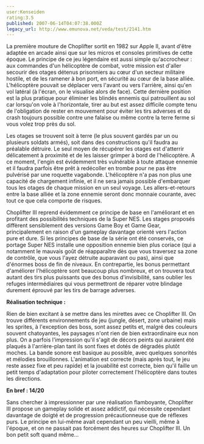 ```yaml
---
user:Kenseiden
rating:3.5
published: 2007-06-14T04:07:38.000Z
legacy_url: http://www.emunova.net/veda/test/2141.htm
---
```

La première mouture de Choplifter sortit en 1982 sur Apple II, avant d'être adaptée en arcade ainsi que sur les micros et consoles primitives de cette époque. Le principe de ce jeu légendaire est aussi simple qu'accrocheur : aux commandes d'un hélicoptère de combat, votre mission est d'aller secourir des otages détenus prisonniers au cœur d'un secteur militaire hostile, et de les ramener à bon port, en sécurité au cœur de la base alliée. L'hélicoptère pouvait se déplacer vers l'avant ou vers l'arrière, ainsi qu'en vol latéral (à l'écran, on le visualise alors de face). Cette dernière position est la plus pratique pour éliminer les blindés ennemis qui patrouillent au sol car lorsqu'on vole à l'horizontale, tirer au but est assez difficile compte tenu de l'obligation de rester en mouvement pour éviter les tirs adverses et du crash toujours possible contre une falaise ou même contre la terre ferme si vous volez trop près du sol.   

  

Les otages se trouvent soit à terre (le plus souvent gardés par un ou plusieurs soldats armés), soit dans des constructions qu'il faudra au préalable détruire. Le seul moyen de récupérer les otages est d'atterrir délicatement à proximité et de les laisser grimper à bord de l'hélicoptère. A ce moment, l'engin est évidemment très vulnérable à toute attaque ennemie et il faudra parfois être prêt à redécoller en trombe pour ne pas être pulvérisé par une roquette vagabonde. L'hélicoptère n'a pas non plus une capacité de chargement infinie, et il ne sera jamais possible d'embarquer tous les otages de chaque mission en un seul voyage. Les allers-et-retours entre la base alliée et la zone ennemie seront donc monnaie courante, avec tout ce que cela comporte de risques.  

  

Choplifter III reprend évidemment ce principe de base en l'améliorant et en profitant des possibilités techniques de la Super NES. Les stages proposés diffèrent sensiblement des versions Game Boy et Game Gear, principalement en raison d'un gameplay davantage orienté vers l'action pure et dure. Si les principes de base de la série ont été conservés, ce portage Super NES installe une opposition ennemie bien plus coriace (qui a notamment le mauvais goût de réapparaître dès que vous traversez sa zone de contrôle, que vous l'ayez détruite auparavant ou pas), ainsi que d'énormes boss de fin de niveaux. En contrepartie, les bonus permettant d'améliorer l'hélicoptère sont beaucoup plus nombreux, et on trouvera tout autant des tirs plus puissants que des bonus d'invisibilité, sans oublier les refuges intermédiaires qui vous permettront de réparer votre blindage durement éprouvé par les tirs de barrage adverses.  

  

**Réalisation technique :**  

Rien de bien excitant à se mettre dans les mirettes avec ce Choplifter III. On trouve différents environnements de jeu (jungle, désert, zone urbaine) mais les sprites, à l'exception des boss, sont assez petits et, malgré des couleurs souvent chatoyantes, les paysages n'ont rien de bien extraordinaire eux non plus. On a parfois l'impression qu'il s'agit de décors peints qui auraient été plaqués à l'arrière-plan tant ils sont fixes et dotés de dégradés plutôt moches. La bande sonore est basique au possible, avec quelques sonorités et mélodies brouillonnes. L'animation est correcte (mais après tout, le jeu reste assez fixe et peu rapide) et la jouabilité est correcte, bien qu'il faille un petit temps d'adaptation pour piloter correctement l'hélicoptère dans toutes les directions.  

  

**En bref : 14/20**  

Sans chercher à impressionner par une réalisation flamboyante, Choplifter III propose un gameplay solide et assez addictif, qui nécessite cependant davantage de doigté et de progression précautionneuse que de réflexes purs. Le principe en lui-même avait cependant un peu vieilli, même à l'époque, et on ne passait pas forcément des heures sur Choplifter III. Un bon petit soft quand même...